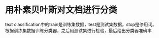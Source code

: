 # 用朴素贝叶斯对文档进行分类
text classification中的train是训练集数据，test是测试集数据，stop是停用词。根据训练集数据训练分类器，之后用测试集进行检验，最后给出分类器准确率
